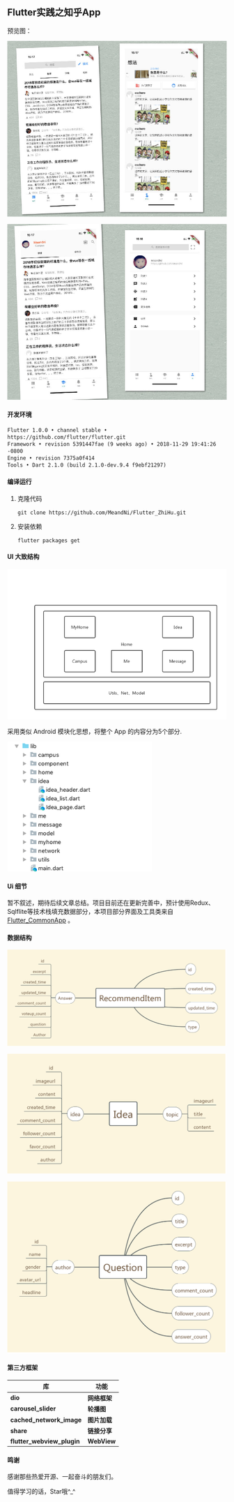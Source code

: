 ## Flutter实践之知乎App

预览图：

![app展示](./show/showapp.jpg)

![app展示](./show/showapp2.jpg)



#### 开发环境

```
Flutter 1.0.0 • channel stable • https://github.com/flutter/flutter.git
Framework • revision 5391447fae (9 weeks ago) • 2018-11-29 19:41:26 -0800
Engine • revision 7375a0f414
Tools • Dart 2.1.0 (build 2.1.0-dev.9.4 f9ebf21297)
```

#### 编译运行

1. 克隆代码

   ```
   git clone https://github.com/MeandNi/Flutter_ZhiHu.git
   ```

2. 安装依赖

   ```
   flutter packages get
   ```

#### UI 大致结构

![](./show/common.png)



采用类似 Android 模块化思想，将整个 App 的内容分为5个部分.

![](./show/common2.png)



#### Ui 细节

暂不叙述，期待后续文章总结。项目目前还在更新完善中，预计使用Redux、Sqlflite等技术栈填充数据部分，本项目部分界面及工具类来自[Flutter_CommonApp](https://link.juejin.im/?target=https%3A%2F%2Fgithub.com%2FMeandNi%2FFlutter_CommonApp) 。

 #### 数据结构

![](./show/recommend.png)

![](./show/idea.png)

![](./show/question.png)

#### 第三方框架

| 库                         | 功能         |
| -------------------------- | ------------ |
| **dio**                    | **网络框架** |
| **carousel_slider**        | **轮播图**   |
| **cached_network_image**   | **图片加载** |
| **share**                  | **链接分享** |
| **flutter_webview_plugin** | **WebView**  |



#### 鸣谢

感谢那些热爱开源、一起奋斗的朋友们。

值得学习的话，Star哦^_^